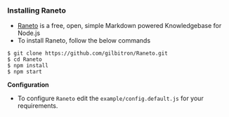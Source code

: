 ### Installing Raneto

- [Raneto](https://github.com/gilbitron/Raneto) is a free, open, simple Markdown powered Knowledgebase for Node.js
- To install Raneto, follow the below commands

```
$ git clone https://github.com/gilbitron/Raneto.git
$ cd Raneto
$ npm install
$ npm start
```

**Configuration**

- To configure `Raneto` edit the `example/config.default.js` for your requirements.

